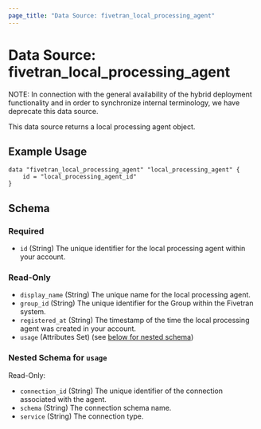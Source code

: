 ```yaml
---
page_title: "Data Source: fivetran_local_processing_agent"
---
```


# Data Source: fivetran_local_processing_agent

NOTE: In connection with the general availability of the hybrid deployment functionality and in order to synchronize internal terminology, we have deprecate this data source.

This data source returns a local processing agent object.

## Example Usage

```hcl
data "fivetran_local_processing_agent" "local_processing_agent" {
    id = "local_processing_agent_id"
}
```

<!-- schema generated by tfplugindocs -->
## Schema

### Required

- `id` (String) The unique identifier for the local processing agent within your account.

### Read-Only

- `display_name` (String) The unique name for the local processing agent.
- `group_id` (String) The unique identifier for the Group within the Fivetran system.
- `registered_at` (String) The timestamp of the time the local processing agent was created in your account.
- `usage` (Attributes Set) (see [below for nested schema](#nestedatt--usage))

<a id="nestedatt--usage"></a>
### Nested Schema for `usage`

Read-Only:

- `connection_id` (String) The unique identifier of the connection associated with the agent.
- `schema` (String) The connection schema name.
- `service` (String) The connection type.